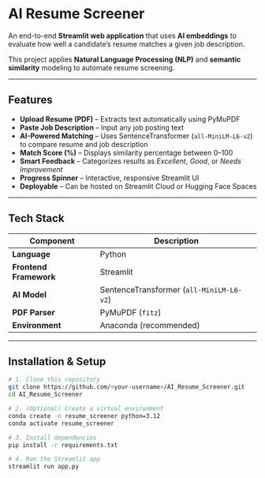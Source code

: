 #  AI Resume Screener

An end-to-end **Streamlit web application** that uses **AI embeddings** to evaluate how well a candidate’s resume matches a given job description.

This project applies **Natural Language Processing (NLP)** and **semantic similarity** modeling to automate resume screening.

---

##  Features

-  **Upload Resume (PDF)** – Extracts text automatically using PyMuPDF  
-  **Paste Job Description** – Input any job posting text  
-  **AI-Powered Matching** – Uses SentenceTransformer (`all-MiniLM-L6-v2`) to compare resume and job description  
-  **Match Score (%)** – Displays similarity percentage between 0–100  
-  **Smart Feedback** – Categorizes results as *Excellent*, *Good*, or *Needs Improvement*  
-  **Progress Spinner** – Interactive, responsive Streamlit UI  
-  **Deployable** – Can be hosted on Streamlit Cloud or Hugging Face Spaces  

---

##  Tech Stack

| Component | Description |
|------------|-------------|
| **Language** | Python |
| **Frontend Framework** | Streamlit |
| **AI Model** | SentenceTransformer (`all-MiniLM-L6-v2`) |
| **PDF Parser** | PyMuPDF (`fitz`) |
| **Environment** | Anaconda (recommended) |

---

##  Installation & Setup

```bash
# 1. Clone this repository
git clone https://github.com/<your-username>/AI_Resume_Screener.git
cd AI_Resume_Screener

# 2. (Optional) Create a virtual environment
conda create -n resume_screener python=3.12
conda activate resume_screener

# 3. Install dependencies
pip install -r requirements.txt

# 4. Run the Streamlit app
streamlit run app.py


